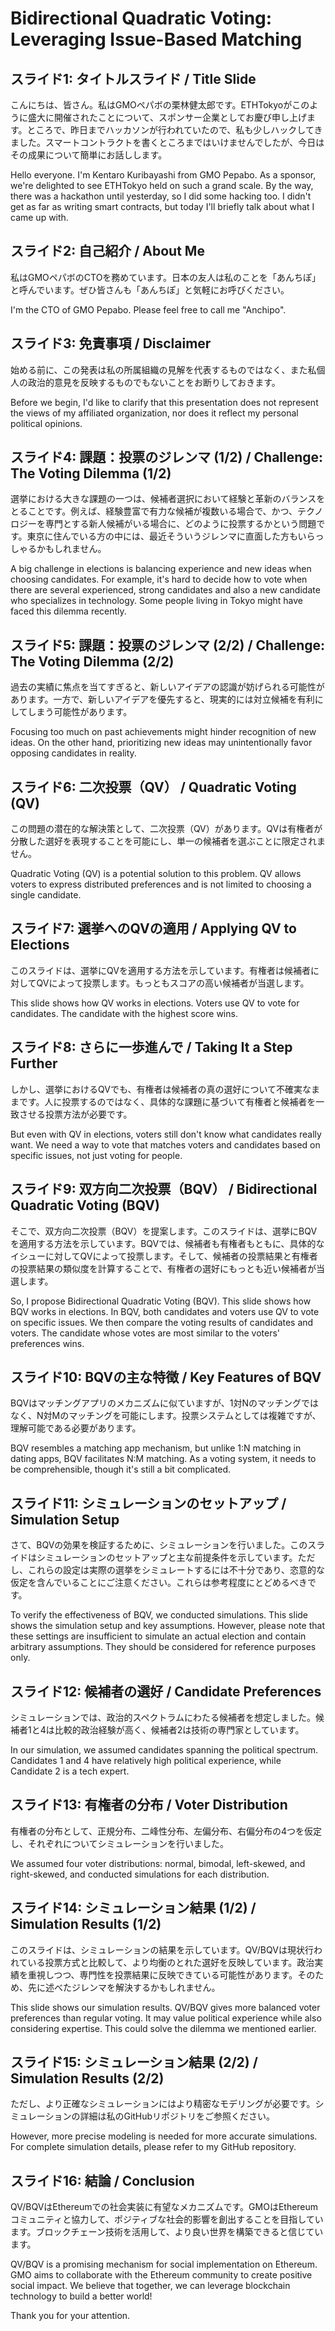 # Bidirectional Quadratic Voting: Leveraging Issue-Based Matching

## スライド1: タイトルスライド / Title Slide

こんにちは、皆さん。私はGMOペパボの栗林健太郎です。ETHTokyoがこのように盛大に開催されたことについて、スポンサー企業としてお慶び申し上げます。ところで、昨日までハッカソンが行われていたので、私も少しハックしてきました。スマートコントラクトを書くところまではいけませんでしたが、今日はその成果について簡単にお話しします。

Hello everyone. I'm Kentaro Kuribayashi from GMO Pepabo. As a sponsor, we're delighted to see ETHTokyo held on such a grand scale. By the way, there was a hackathon until yesterday, so I did some hacking too. I didn't get as far as writing smart contracts, but today I'll briefly talk about what I came up with.

## スライド2: 自己紹介 / About Me

私はGMOペパボのCTOを務めています。日本の友人は私のことを「あんちぽ」と呼んでいます。ぜひ皆さんも「あんちぽ」と気軽にお呼びください。

I'm the CTO of GMO Pepabo. Please feel free to call me "Anchipo".

## スライド3: 免責事項 / Disclaimer

始める前に、この発表は私の所属組織の見解を代表するものではなく、また私個人の政治的意見を反映するものでもないことをお断りしておきます。

Before we begin, I'd like to clarify that this presentation does not represent the views of my affiliated organization, nor does it reflect my personal political opinions.

## スライド4: 課題：投票のジレンマ (1/2) / Challenge: The Voting Dilemma (1/2)

選挙における大きな課題の一つは、候補者選択において経験と革新のバランスをとることです。例えば、経験豊富で有力な候補が複数いる場合で、かつ、テクノロジーを専門とする新人候補がいる場合に、どのように投票するかという問題です。東京に住んでいる方の中には、最近そういうジレンマに直面した方もいらっしゃるかもしれません。

A big challenge in elections is balancing experience and new ideas when choosing candidates. For example, it's hard to decide how to vote when there are several experienced, strong candidates and also a new candidate who specializes in technology. Some people living in Tokyo might have faced this dilemma recently.

## スライド5: 課題：投票のジレンマ (2/2) / Challenge: The Voting Dilemma (2/2)

過去の実績に焦点を当てすぎると、新しいアイデアの認識が妨げられる可能性があります。一方で、新しいアイデアを優先すると、現実的には対立候補を有利にしてしまう可能性があります。

Focusing too much on past achievements might hinder recognition of new ideas. On the other hand, prioritizing new ideas may unintentionally favor opposing candidates in reality.

## スライド6: 二次投票（QV） / Quadratic Voting (QV)

この問題の潜在的な解決策として、二次投票（QV）があります。QVは有権者が分散した選好を表現することを可能にし、単一の候補者を選ぶことに限定されません。

Quadratic Voting (QV) is a potential solution to this problem. QV allows voters to express distributed preferences and is not limited to choosing a single candidate.

## スライド7: 選挙へのQVの適用 / Applying QV to Elections

このスライドは、選挙にQVを適用する方法を示しています。有権者は候補者に対してQVによって投票します。もっともスコアの高い候補者が当選します。

This slide shows how QV works in elections. Voters use QV to vote for candidates. The candidate with the highest score wins.

## スライド8: さらに一歩進んで / Taking It a Step Further

しかし、選挙におけるQVでも、有権者は候補者の真の選好について不確実なままです。人に投票するのではなく、具体的な課題に基づいて有権者と候補者を一致させる投票方法が必要です。

But even with QV in elections, voters still don't know what candidates really want. We need a way to vote that matches voters and candidates based on specific issues, not just voting for people.

## スライド9: 双方向二次投票（BQV） / Bidirectional Quadratic Voting (BQV)

そこで、双方向二次投票（BQV）を提案します。このスライドは、選挙にBQVを適用する方法を示しています。BQVでは、候補者も有権者もともに、具体的なイシューに対してQVによって投票します。そして、候補者の投票結果と有権者の投票結果の類似度を計算することで、有権者の選好にもっとも近い候補者が当選します。

So, I propose Bidirectional Quadratic Voting (BQV). This slide shows how BQV works in elections. In BQV, both candidates and voters use QV to vote on specific issues. We then compare the voting results of candidates and voters. The candidate whose votes are most similar to the voters' preferences wins.

## スライド10: BQVの主な特徴 / Key Features of BQV

BQVはマッチングアプリのメカニズムに似ていますが、1対Nのマッチングではなく、N対Mのマッチングを可能にします。投票システムとしては複雑ですが、理解可能である必要があります。

BQV resembles a matching app mechanism, but unlike 1:N matching in dating apps, BQV facilitates N:M matching. As a voting system, it needs to be comprehensible, though it's still a bit complicated.

## スライド11: シミュレーションのセットアップ / Simulation Setup

さて、BQVの効果を検証するために、シミュレーションを行いました。このスライドはシミュレーションのセットアップと主な前提条件を示しています。ただし、これらの設定は実際の選挙をシミュレートするには不十分であり、恣意的な仮定を含んでいることにご注意ください。これらは参考程度にとどめるべきです。

To verify the effectiveness of BQV, we conducted simulations. This slide shows the simulation setup and key assumptions. However, please note that these settings are insufficient to simulate an actual election and contain arbitrary assumptions. They should be considered for reference purposes only.

## スライド12: 候補者の選好 / Candidate Preferences

シミュレーションでは、政治的スペクトラムにわたる候補者を想定しました。候補者1と4は比較的政治経験が高く、候補者2は技術の専門家としています。

In our simulation, we assumed candidates spanning the political spectrum. Candidates 1 and 4 have relatively high political experience, while Candidate 2 is a tech expert.

## スライド13: 有権者の分布 / Voter Distribution

有権者の分布として、正規分布、二峰性分布、左偏分布、右偏分布の4つを仮定し、それぞれについてシミュレーションを行いました。

We assumed four voter distributions: normal, bimodal, left-skewed, and right-skewed, and conducted simulations for each distribution.

## スライド14: シミュレーション結果 (1/2) / Simulation Results (1/2)

このスライドは、シミュレーションの結果を示しています。QV/BQVは現状行われている投票方式と比較して、より均衡のとれた選好を反映しています。政治実績を重視しつつ、専門性を投票結果に反映できている可能性があります。そのため、先に述べたジレンマを解決するかもしれません。

This slide shows our simulation results. QV/BQV gives more balanced voter preferences than regular voting. It may value political experience while also considering expertise. This could solve the dilemma we mentioned earlier.

## スライド15: シミュレーション結果 (2/2) / Simulation Results (2/2)

ただし、より正確なシミュレーションにはより精密なモデリングが必要です。シミュレーションの詳細は私のGitHubリポジトリをご参照ください。

However, more precise modeling is needed for more accurate simulations. For complete simulation details, please refer to my GitHub repository.

## スライド16: 結論 / Conclusion

QV/BQVはEthereumでの社会実装に有望なメカニズムです。GMOはEthereumコミュニティと協力して、ポジティブな社会的影響を創出することを目指しています。ブロックチェーン技術を活用して、より良い世界を構築できると信じています。

QV/BQV is a promising mechanism for social implementation on Ethereum. GMO aims to collaborate with the Ethereum community to create positive social impact. We believe that together, we can leverage blockchain technology to build a better world!

Thank you for your attention.